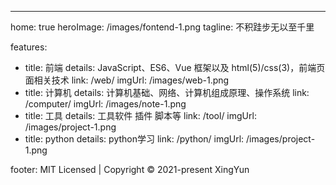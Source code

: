 ---

home: true
heroImage: /images/fontend-1.png
tagline: 不积跬步无以至千里

features:

- title: 前端
  details: JavaScript、ES6、Vue 框架以及 html(5)/css(3)，前端页面相关技术
  link: /web/
  imgUrl: /images/web-1.png
- title: 计算机
  details: 计算机基础、网络、计算机组成原理、操作系统
  link: /computer/
  imgUrl: /images/note-1.png
- title: 工具
  details: 工具软件 插件 脚本等
  link: /tool/
  imgUrl: /images/project-1.png
- title: python
  details: python学习
  link: /python/
  imgUrl: /images/project-1.png

footer: MIT Licensed | Copyright © 2021-present XingYun

